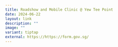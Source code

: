 ```yaml
---
title: Roadshow and Mobile Clinic @ Yew Tee Point
date: 2024-06-22
layout: link
description: ""
image: ""
variant: tiptap
external: https://https://form.gov.sg/
---
```

